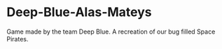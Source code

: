 # Deep-Blue-Alas-Mateys
Game made by the team Deep Blue. A recreation of our bug filled Space Pirates.
